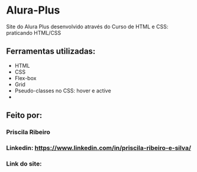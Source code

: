 # Alura-Plus
Site do Alura Plus desenvolvido através do Curso de HTML e CSS: praticando HTML/CSS

## Ferramentas utilizadas:
* HTML
* CSS
* Flex-box
* Grid
* Pseudo-classes no CSS: hover e active
* 
## Feito por:
### Priscila Ribeiro
### Linkedin:  https://www.linkedin.com/in/priscila-ribeiro-e-silva/
### Link do site: 





